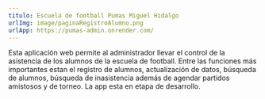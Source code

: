```yaml
---
titulo: Escuela de football Pumas Miguel Hidalgo
urlImg: image/paginaRegistroAlumno.png
urlApp: https://pumas-admin.onrender.com/
---
```


Esta aplicación web permite al administrador llevar el control
de la asistencia de los alumnos de la escuela de football. Entre las
funciones más importantes estan el registro de alumnos,
actualización de datos, búsqueda de alumnos, búsqueda de inasistencia
además de agendar partidos amistosos y de torneo. La app esta en
etapa de desarrollo.